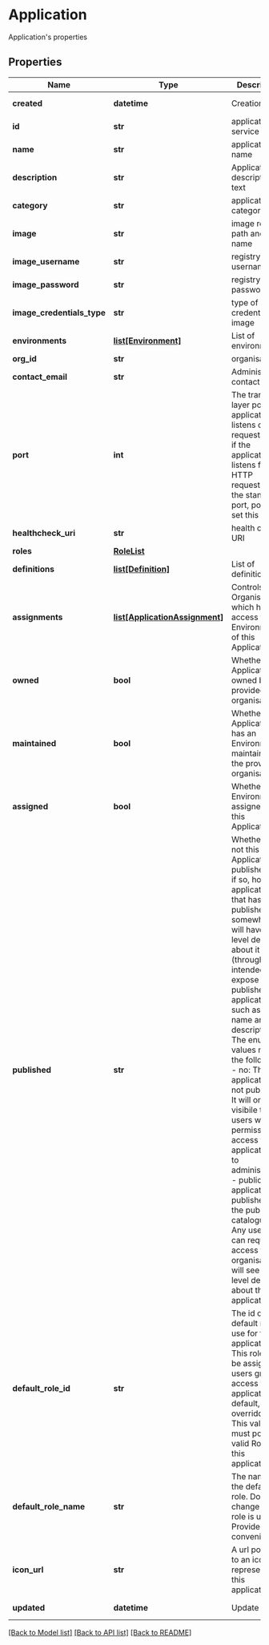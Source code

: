 # Application

Application's properties
## Properties
Name | Type | Description | Notes
------------ | ------------- | ------------- | -------------
**created** | **datetime** | Creation time | [optional] [readonly] 
**id** | **str** | application service id | [optional] [readonly] 
**name** | **str** | application name | 
**description** | **str** | Application description text | [optional] 
**category** | **str** | application category | 
**image** | **str** | image registry path and name | [optional] 
**image_username** | **str** | registry username | [optional] 
**image_password** | **str** | registry password | [optional] 
**image_credentials_type** | **str** | type of credentials for image | [optional] 
**environments** | [**list[Environment]**](Environment.md) | List of environments | [optional] 
**org_id** | **str** | organisation id | 
**contact_email** | **str** | Administrator contact email | [optional] 
**port** | **int** | The transport layer port the application listens on for requests. E.g. if the application listens for HTTP requests on the standard port, port 80, set this to 80.  | [optional] [default to 5000]
**healthcheck_uri** | **str** | health check URI | [optional] 
**roles** | [**RoleList**](RoleList.md) |  | [optional] 
**definitions** | [**list[Definition]**](Definition.md) | List of definitions | [optional] 
**assignments** | [**list[ApplicationAssignment]**](ApplicationAssignment.md) | Controls the Organisations which have access to Environments of this Application.  | [optional] 
**owned** | **bool** | Whether this Application is owned by the provided organisation.  | [optional] 
**maintained** | **bool** | Whether this Application has an Environment maintained by the provided organisation.  | [optional] 
**assigned** | **bool** | Whether an Environment is assigned to this Application.  | [optional] 
**published** | **str** | Whether or not this Application is published, and if so, how. An application that has been published somewhere will have high level details about it visible (through apis intended to expose published applications), such as its name and description. The enum values mean the following:  - no: This application is not published. It will only be visibile to users with       permission to access the application, or to administrators.  - public: This application is published to the public catalogue. Any user who       can request access to the organisation will see high level details about this       application.  | [optional] [default to 'no']
**default_role_id** | **str** | The id of the default role to use for this application. This role will be assigned to users granted access to this application by default, unless overridden. This value must point to a valid Role for this application. | [optional] 
**default_role_name** | **str** | The name of the default role. Does not change which role is used. Provided for convenience.  | [optional] [readonly] 
**icon_url** | **str** | A url pointing to an icon representing this application.  | [optional] 
**updated** | **datetime** | Update time | [optional] [readonly] 

[[Back to Model list]](../README.md#documentation-for-models) [[Back to API list]](../README.md#documentation-for-api-endpoints) [[Back to README]](../README.md)


